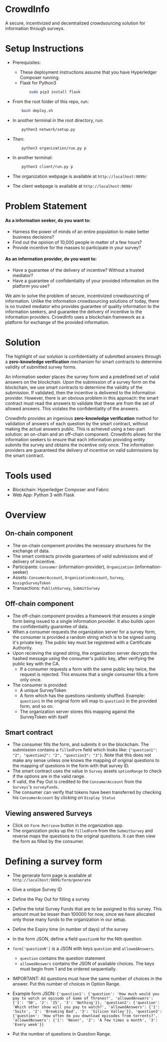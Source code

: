 # CrowdInfo
A secure, incentivized and decentralized crowdsourcing solution for information through surveys.

# Setup Instructions
+ Prerequisites:
    + These deployment instructions assume that you have Hyperledger Composer running.
    + Flask for Python3
        ```bash
            sudo pip3 install flask
        ```

+ From the root folder of this repo, run:
    ```bash
        bash deploy.sh
    ```
+ In another terminal in the root directory, run:
    ```bash
        python3 network/setup.py
    ```

+ Then:
    ```bash
        python3 organization/run.py p
    ```

+ In another terminal:
    ```bash
        python3 client/run.py p
    ```

+ The organization webpage is available at `http://localhost:9899/`

+ The client webpage is available at `http://localhost:9898/`


# Problem Statement
#### As a information seeker, do you want to:  
- Harness the power of minds of an entire population to make better business decisions?  
- Find out the opinion of 10,000 people in matter of a few hours?  
- Provide incentive for the masses to participate in your survey?  

#### As an information provider, do you want to:  
- Have a guarantee of the delivery of incentive?  Without a trusted mediator?  
- Have a guarantee of confidentiality of your provided information on the platform you use?  

We aim to solve the problem of secure, incentivized crowdsourcing of information. Unlike the information crowdsourcing solutions of today, there is no trusted mediator who provides guarantee of quality information to the information seekers, and guarantee the delivery of incentive to the information providers. CrowdInfo uses a blockchain framework as a platform for exchange of the provided information.


# Solution
The highlight of our solution is confidentiality of submitted answers through a **zero-knowledge verification** mechanism for smart contracts to determine validity of submitted survey forms.

An information seeker places the survey form and a predefined set of valid answers on the blockchain. Upon the submission of a survey form on the blockchain, we use smart contracts to determine the validity of the submission. If validated, then the incentive is delivered to the information provider. However, there is an obvious problem in this approach: the smart contract must read the answers to validate that these are from the set of allowed answers. This violates the confidentiality of the answers.  

CrowdInfo provides an ingenious **zero-knowledge verification** method for validation of answers of each question by the smart contract, without making the actual answers public. This is achieved using a two-part solution: an on-chain and an off-chain component. CrowdInfo allows for the information seekers to ensure that each information providing entity submits the survey and obtains the incentive only once. The information providers are guaranteed the delivery of incentive on valid submissions by the smart contract.

# Tools used
+ Blockchain: Hyperledger Composer and Fabric
+ Web App: Python 3 with Flask

# Overview
## On-chain component
+ The on-chain compenent provides the necessary structures for the exchange of data.
+ The smart contracts provide guarantees of valid submissions and of delivery of incentive.
+ Participants: ```Consumer``` (information-provider), ```Organization``` (information-seeker)
+ Assets: ```ConsumerAccount```, ```OrganizationAccount```, ```Survey```, ```AssignSurveyToken```
+ Transactions: ```PublishSurvey```, ```SubmitSurvey```
## Off-chain component
+ The off-chain component provides a framework that ensures a single form being issued to a single information provider. It also builds upon the confidentiality guarantee of data.
+ When a consumer requests the organization server for a survey form, the consumer is provided a random string which is to be signed using it's private key. The public key must be registered with a Certificate Authority.
+ Upon recieving the signed string, the organization server decrypts the hashed message using the consumer's public key, after verifying the public key with the CA.
    + If a consumer requests a form with the same public key twice, the request is rejected. This ensures that a single consumer fills a form only once.
+ The consumer is provided:
    + A unique SurveyToken
    + A form which has the questions randomly shuffled. Example: `question1` in the original form will map to `question3` in the provided form, and so on.
    + The organization server stores this mapping against the SurveyToken with itself

## Smart contract
+ The consumer fills the form, and submits it on the blockchain. The submission contains a `filledForm` field which looks like: `{"question1": "2", "question2": "2", "question3": "3"}`. Note that this does not make any sense unless one knows the mapping of original questions to the mapping of questions in the form with that survey ID.
+ The smart contract uses the value in `Survey` assets `optionRange` to check if the options are in the valid range.
+ If valid, the Pay Out is credited to the `ConsumerAccount` from the `Surveys`'s `surveyFunds`.
+ The consumer can verify that tokens have been transferred by checking his `ConsumerAccount` by clicking on `Display Status`

## Viewing answered Surveys
+ Click on `Form Retrieve` button in the organization app.
+ The organization picks up the `filledForm` from the `SubmitSurvey` and reverse maps the questions to the original questions. It can then view the form as filled by the consumer.


# Defining a survey form
+ The generate form page is available at `http://localhost:9899/form/generate`
+ Give a unique Survey ID
+ Define the Pay Out for filling a survey
+ Define the total Survey Funds that are to be assigned to this survey. This amount must be lesser than 100000 for now, since we have allocated only those many funds to the organization in our setup.
+ Define the Expiry time (in number of days) of the survey
+ In the form JSON, define a field `questionN` for the Nth question.
+ `form['questionN']` is a JSON with keys `question` and `allowedAnswers`.
    + `question` contains the question statement
    + `allowedAnswers` contains the JSON of available choices. The keys must begin from 1 and be ordered sequentially.

+ IMPORTANT: All questions must have the same number of choices in the answer. Put this number of choices in Option Range.

+ Example form JSON:
`
{'question1': {'question': 'How much would you pay to watch an episode of Game of Thrones?', 'allowedAnswers': {'1': '50', '2': '25', '3': 'Nothing'}}, 'question2': {'question': 'Which other show will you pay to watch?', 'allowedAnswers': {'1': 'Suits', '2': 'Breaking Bad', '3': 'Silicon Valley'}}, 'question3': {'question': 'How often do you download episodes from torrents?', 'allowedAnswers': {'1': 'Never', '2': 'A few times a month', '3': 'Every week'}}
`
+ Put the number of questions in Question Range.
